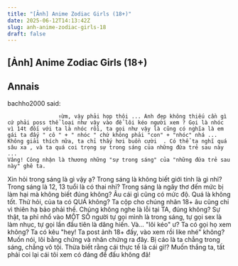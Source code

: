 ```yaml
---
title: "[Ảnh] Anime Zodiac Girls (18+)"
date: 2025-06-12T14:13:42Z
slug: anh-anime-zodiac-girls-18
draft: false
---
```


## [Ảnh] Anime Zodiac Girls (18+)

## Annais

bachho2000 said:
				
					↑ừm, vậy phải họp thôi ... Ảnh đẹp không thiếu cần gì cứ phải poss thể loại như vậy vào để lôi kéo người xem ? Gọi là nhóc vì 14t đối với ta là nhóc rồi, ta gọi như vậy là cũng có nghĩa là em gái ta đấy " cô " + " nhóc " chứ không phải "con" + "nhóc" nhá ... Không giải thích nữa, ta chỉ thấy hơi buồn cười  . Có thể ta nghĩ quá sâu xa , và ta quá coi trọng sự trong sáng của những đứa trẻ sau này ...
	Vâng! Công nhận là thương những "sự trong sáng" của "những đứa trẻ sau này" ghê ta. 
Xin hỏi trong sáng là gì vậy ạ? Trong sáng là không biết giới tính là gì nhỉ? Trong sáng là 12, 13 tuổi là có thai nhỉ? Trong sáng là ngây thơ đến mức bị làm hại mà không biết đúng không?
Âu cái gì cũng có mức độ. Quá là không tốt. Thử hỏi, của ta có QUÁ không? Ta cộp cho chúng nhãn 18+ âu cũng chỉ vì thiên hạ bảo phải thế. Chúng không nghe là lỗi tại TA, đúng không?
Sự thật, ta phỉ nhổ vào MỘT SỐ người tự gọi mình là trong sáng, tự gọi sex là làm nhục, tự gọi lần đầu tiên là dâng hiến.
Và... "lôi kéo" ư? Ta có gọi họ xem không? Ta có kêu "hey! Ta post ảnh 18+ đấy, vào xem rồi like nhé" không? 
Muốn nói, lôi bằng chứng và nhân chứng ra đây. Bị cáo là ta chẳng trong sáng, chẳng vô tội. Thừa biết rằng cái thực tế là cái gì!?
Muốn thắng ta, tất phải coi lại cái tôi xem có đáng để đấu không đã!